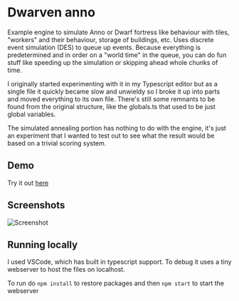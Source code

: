 # Dwarven anno
Example engine to simulate Anno or Dwarf fortress like behaviour with tiles, "workers" and their behaviour, storage of buildings, etc. Uses discrete event simulation (DES) to queue up events. Because everything is predetermined and in order on a "world time" in the queue, you can do fun stuff like speeding up the simulation or skipping ahead whole chunks of time.

I originally started experimenting with it in my Typescript editor but as a single file it quickly became slow and unwieldy so I broke it up into parts and moved everything to its own file. There's still some remnants to be found from the original structure, like the globals.ts that used to be just global variables.

The simulated annealing portion has nothing to do with the engine, it's just an experiment that I wanted to test out to see what the result would be based on a trivial scoring system.

## Demo

Try it out [here](https://drake7707.github.io/dwarvenanno/index.html)

## Screenshots

![Screenshot](https://i.imgur.com/6cWGjPQ.png])

## Running locally

I used VSCode, which has built in typescript support. To debug it uses a tiny webserver to host the files on localhost. 

To run do `npm install` to restore packages and then `npm start` to start the webserver
